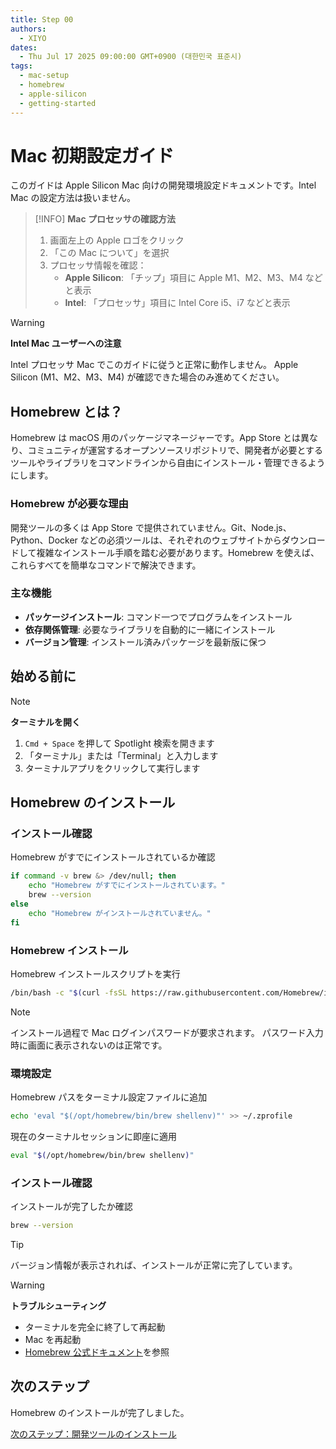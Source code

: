 ```yaml
---
title: Step 00
authors:
  - XIYO
dates:
  - Thu Jul 17 2025 09:00:00 GMT+0900 (대한민국 표준시)
tags:
  - mac-setup
  - homebrew
  - apple-silicon
  - getting-started
---
```


# Mac 初期設定ガイド

このガイドは Apple Silicon Mac 向けの開発環境設定ドキュメントです。Intel Mac の設定方法は扱いません。

> [!INFO]
> **Mac プロセッサの確認方法**
> 
> 1. 画面左上の Apple ロゴをクリック
> 2. 「この Mac について」を選択
> 3. プロセッサ情報を確認：
>    - **Apple Silicon**: 「チップ」項目に Apple M1、M2、M3、M4 などと表示
>    - **Intel**: 「プロセッサ」項目に Intel Core i5、i7 などと表示

> [!WARNING]
> **Intel Mac ユーザーへの注意**
> 
> Intel プロセッサ Mac でこのガイドに従うと正常に動作しません。
> Apple Silicon (M1、M2、M3、M4) が確認できた場合のみ進めてください。

## Homebrew とは？

Homebrew は macOS 用のパッケージマネージャーです。App Store とは異なり、コミュニティが運営するオープンソースリポジトリで、開発者が必要とするツールやライブラリをコマンドラインから自由にインストール・管理できるようにします。

### Homebrew が必要な理由

開発ツールの多くは App Store で提供されていません。Git、Node.js、Python、Docker などの必須ツールは、それぞれのウェブサイトからダウンロードして複雑なインストール手順を踏む必要があります。Homebrew を使えば、これらすべてを簡単なコマンドで解決できます。

### 主な機能

- **パッケージインストール**: コマンド一つでプログラムをインストール
- **依存関係管理**: 必要なライブラリを自動的に一緒にインストール
- **バージョン管理**: インストール済みパッケージを最新版に保つ

## 始める前に

> [!NOTE]
> **ターミナルを開く**
> 1. `Cmd + Space` を押して Spotlight 検索を開きます
> 2. 「ターミナル」または「Terminal」と入力します
> 3. ターミナルアプリをクリックして実行します

## Homebrew のインストール

### インストール確認

Homebrew がすでにインストールされているか確認

```bash
if command -v brew &> /dev/null; then
    echo "Homebrew がすでにインストールされています。"
    brew --version
else
    echo "Homebrew がインストールされていません。"
fi
```

### Homebrew インストール

Homebrew インストールスクリプトを実行

```bash
/bin/bash -c "$(curl -fsSL https://raw.githubusercontent.com/Homebrew/install/HEAD/install.sh)"
```

> [!NOTE]
> インストール過程で Mac ログインパスワードが要求されます。
> パスワード入力時に画面に表示されないのは正常です。

### 環境設定

Homebrew パスをターミナル設定ファイルに追加

```bash
echo 'eval "$(/opt/homebrew/bin/brew shellenv)"' >> ~/.zprofile
```

現在のターミナルセッションに即座に適用

```bash
eval "$(/opt/homebrew/bin/brew shellenv)"
```


### インストール確認

インストールが完了したか確認

```bash
brew --version
```

> [!TIP]
> バージョン情報が表示されれば、インストールが正常に完了しています。

> [!WARNING]
> **トラブルシューティング**
> - ターミナルを完全に終了して再起動
> - Mac を再起動
> - [Homebrew 公式ドキュメント](https://docs.brew.sh/Installation)を参照

## 次のステップ

Homebrew のインストールが完了しました。

[次のステップ：開発ツールのインストール](essential-developer-tools)